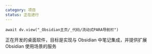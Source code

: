 ```yaml
---
category: 项目
status: 正在进行
---
```

```dataviewjs
await dv.view("_Obsidian主页/_代码/流动式PARA导航栏")
```

正在开发的桌面软件，目标是实现与 Obsidian 中笔记集成，并提供扩展 Obsidian 使用场景的服务
